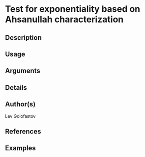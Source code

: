 # Test for exponentiality based on Ahsanullah characterization

## Description

## Usage

## Arguments

## Details

## Author(s)
Lev Golofastov

## References

## Examples
